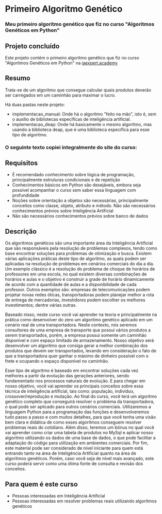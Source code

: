 # Primeiro Algoritmo Genético
### Meu primeiro algoritmo genético que fiz no curso "Algoritmos Genéticos em Python"

## Projeto concluído

Este projeto contém o primeiro algoritmo genético que fiz no curso "Algoritmos Genéticos em Python" na [iaexpert.academy](https://iaexpert.academy/courses/algoritmos-geneticos-python/)

## Resumo

Trata-se de um algoritmo que consegue calcular quais produtos deverão ser carregados em um caminhão para maximar o lucro.

Há duas pastas neste projeto:
* implementacao_manual: Onde há o algoritmo "feito na mão", isto é, sem o auxílio de bibliotecas específicas de inteligência artificial.
* implementacao_deap: Onde há basicamente o mesmo algoritmo, mas usando a biblioteca deap, que é uma biblioteca específica para esse tipo de algoritmo.

### O seguinte texto copiei integralmente do site do curso:

## Requisitos

* É recomendado conhecimento sobre lógica de programação, principalmente estruturas condicionais e de repetição
* Conhecimentos básicos em Python são desejáveis, embora seja possível acompanhar o curso sem saber essa linguagem com profundidade
* Noções sobre orientação a objetos são necessárias, principalmente conceitos como classe, objeto, atributo e método. Não são necessários conhecimentos prévios sobre Inteligência Artificial
* Não são necessários conhecimentos prévios sobre banco de dados

## Descrição

Os algoritmos genéticos são uma importante área da Inteligência Artificial que são responsáveis pela resolução de problemas complexos, tendo como base encontrar soluções para problemas de otimização e busca. Existem várias aplicações práticas deste tipo de algoritmo, as quais podem ser aplicadas na resolução de problemas em cenários comerciais do dia a dia. Um exemplo clássico é a resolução do problema de choque de horários de professores em uma escola, no qual existem diversas combinações de horários e aulas e o objetivo é construir a grade de horário dinamicamente de acordo com a quantidade de aulas e a disponibilidade de cada professor. Outros exemplos são: empresas de telecomunicações podem projetar novas redes óticas, transportadoras podem planejar melhor a rota de entrega de mercadorias, investidores podem  escolher os melhores investimentos; dentre várias outras.

Baseado nisso, neste curso você vai aprender na teoria e principalmente na prática como desenvolver do zero um algoritmo genético aplicado em um cenário real de uma transportadora. Neste contexto, nós seremos consultores de uma empresa de transporte que possui vários produtos a serem transportados, porém, a empresa possui somente um caminhão disponível e com espaço limitado de armazenamento. Nosso objetivo será desenvolver um algoritmo que consiga gerar a melhor combinação dos produtos que devem ser transportados, levando em consideração o fato de que a transportadora quer ganhar o máximo de dinheiro possível com o frete e ocupando o espaço disponível no caminhão.

Esse tipo de algoritmo é baseado em encontrar soluções cada vez melhores a partir da evolução das gerações anteriores, sendo fundamentado nos processos naturais de evolução. E para chegar em nosso objetivo, você vai aprender os principais conceitos sobre essa técnica de inteligência artificial, tais como: população, indivíduo, crossover/reprodução e mutação. Ao final do curso, você terá um algoritmo genético completo que conseguirá resolver o problema da transportadora, o qual pode ser aplicado para outros cenários comerciais. Utilizaremos a linguagem Python para a programação das funções e desenvolveremos tudo passo a passo e com muitos detalhes, para que você tenha uma visão bem clara e didática de como esses algoritmos conseguem resolver problemas reais do cotidiano. Além disso, teremos um bônus no qual você vai aprender como criar uma tabela de produtos no MySql e aplicar nosso algoritmo utilizando os dados de uma base de dados, o que pode facilitar a adaptação do código para utilização em ambientes comerciais. Por fim, este material pode ser considerado de nível iniciante para quem está entrando tanto na área de Inteligência Artificial quanto na área de algoritmos genéticos. Porém, caso você seja de nível mais avançado, este curso poderá servir como uma ótima fonte de consulta e revisão dos conceitos.

## Para quem é este curso

* Pessoas interessadas em Inteligência Artificial
* Pessoas interessadas em resolver problemas reais utilizando algoritmos genéticos

